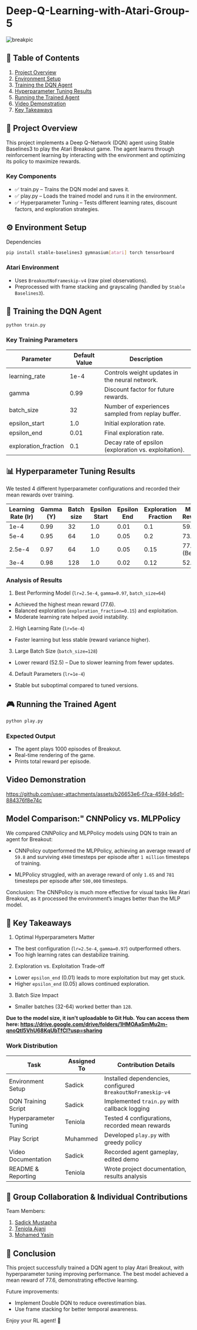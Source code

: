 # Deep-Q-Learning-with-Atari-Group-5


![breakpic](https://github.com/user-attachments/assets/53d4d1c2-bd7b-4646-80ec-1dac49580b7a)

## 📌 Table of Contents

1. [Project Overview](#overview)
2. [Environment Setup](#environment)
3. [Training the DQN Agent](#training)
4. [Hyperparameter Tuning Results](#tuning)
5. [Running the Trained Agent](#running)
6. [Video Demonstration](#video)
7. [Key Takeaways](#takeaway)

<h2 id="overview"> 🎯 Project Overview</h2>

This project implements a Deep Q-Network (DQN) agent using Stable Baselines3 to play the Atari Breakout game. The agent learns through reinforcement learning by interacting with the environment and optimizing its policy to maximize rewards.

### Key Components

* ✅ train.py – Trains the DQN model and saves it.
* ✅ play.py – Loads the trained model and runs it in the environment.
* ✅ Hyperparameter Tuning – Tests different learning rates, discount factors, and exploration strategies.

<h2 id="environment"> ⚙️ Environment Setup</h2>

Dependencies

```sh
pip install stable-baselines3 gymnasium[atari] torch tensorboard
```

### Atari Environment

- Uses `BreakoutNoFrameskip-v4` (raw pixel observations).
- Preprocessed with frame stacking and grayscaling (handled by `Stable Baselines3`).

<h2 id="training"> 🤖 Training the DQN Agent</h2>


```sh
python train.py
```


### Key Training Parameters

|Parameter            |	Default Value |	Description                                          |
|---------------------|---------------|------------------------------------------------------|
|learning_rate	      |1e-4	          |Controls weight updates in the neural network.        |
|gamma                |	0.99          |	Discount factor for future rewards.                  |
|batch_size           |	32            |	Number of experiences sampled from replay buffer.    |
|epsilon_start        |	1.0           |	Initial exploration rate.                            |
|epsilon_end	        |0.01           |	Final exploration rate.                              |
|exploration_fraction	| 0.1           |	Decay rate of epsilon (exploration vs. exploitation).|


<h2 id="tuning"> 📊 Hyperparameter Tuning Results</h2>

We tested 4 different hyperparameter configurations and recorded their mean rewards over training.

|Learning Rate (lr) | Gamma (Y) | Batch size | Epsilon Start | Epsilon End | Exploration Fraction | Mean Reward |
|-------------------|-----------|------------|---------------|-------------|----------------------|-------------|
|1e-4               |0.99       |32          |1.0            |0.01         |0.1                   |59.8         |
|5e-4               |0.95       |64          |1.0            |0.05         |0.2                   |73.3         |
|2.5e-4             |0.97       |64          |1.0            |0.05         |0.15                  |77.6 (Best)  |
|3e-4               |0.98       |128         |1.0            |0.02         |0.12                  |52.5         |

### Analysis of Results

1. Best Performing Model (`lr=2.5e-4`, `gamma=0.97`, `batch_size=64`)
  - Achieved the highest mean reward (77.6).
  - Balanced exploration (`exploration_fraction=0.15`) and exploitation.
  - Moderate learning rate helped avoid instability.

2. High Learning Rate (`lr=5e-4`)
  - Faster learning but less stable (reward variance higher).
    
3. Large Batch Size (`batch_size=128`)
  - Lower reward (52.5) – Due to slower learning from fewer updates.
    
4. Default Parameters (`lr=1e-4`)
  - Stable but suboptimal compared to tuned versions.

<h2 id="running"> 🎮 Running the Trained Agent</h2>


```sh
python play.py
```

### Expected Output

- The agent plays 1000 episodes of Breakout.
- Real-time rendering of the game.
- Prints total reward per episode.
  
<h2 id="video"> Video Demonstration</h2>

https://github.com/user-attachments/assets/b26653e6-f7ca-4594-b6d1-884376f8e74c

## Model Comparison:" CNNPolicy vs. MLPPolicy

We compared CNNPolicy and MLPPolicy models using DQN to train an agent for Breakout:

- CNNPolicy outperformed the MLPPolicy, achieving an average reward of `59.8` and surviving `4940` timesteps per episode after `1 million` timesteps of training.

- MLPPolicy struggled, with an average reward of only `1.65` and `781` timesteps per episode after `500,000` timesteps.

Conclusion: The CNNPolicy is much more effective for visual tasks like Atari Breakout, as it processed the environment’s images better than the MLP model.

<h2 id="takeaway"> 🔑 Key Takeaways</h2>

1. Optimal Hyperparameters Matter
  - The best configuration (`lr=2.5e-4`, `gamma=0.97`) outperformed others.
  - Too high learning rates can destabilize training.
2. Exploration vs. Exploitation Trade-off
  - Lower `epsilon_end` (0.01) leads to more exploitation but may get stuck.
  - Higher `epsilon_end` (0.05) allows continued exploration.  
3. Batch Size Impact
  - Smaller batches (32-64) worked better than `128`.

<b>Due to the model size, it isn't uploadable to Git Hub. You can access them here: https://drive.google.com/drive/folders/1HMOAaSmMu2m-qnoQtI5VhU68KqUbTfCl?usp=sharing</b>



### Work Distribution
|Task                       | Assigned To             | Contribution Details                                         |
|---------------------------|-------------------------|--------------------------------------------------------------|
|Environment Setup          | Sadick                  | Installed dependencies, configured `BreakoutNoFrameskip-v4`  |
|DQN Training Script        | Sadick                  | Implemented `train.py` with callback logging                 |
|Hyperparameter Tuning      | Teniola                 | Tested 4 configurations, recorded mean rewards               |
|Play Script                | Muhammed                | Developed `play.py` with greedy policy                       |
|Video Documentation        | Sadick                  | Recorded agent gameplay, edited demo                         |
|README & Reporting         | Teniola                 | Wrote project documentation, results analysis                |


## 👥 Group Collaboration & Individual Contributions

Team Members:
1. [Sadick Mustapha](https://github.com/sadickachuli/)
2. [Teniola Ajani](https://github.com/elhameed/)
3. [Mohamed Yasin](https://github.com/mohamedAYasin/)

## 🚀 Conclusion

This project successfully trained a DQN agent to play Atari Breakout, with hyperparameter tuning improving performance. The best model achieved a mean reward of 77.6, demonstrating effective learning.

Future improvements:
- Implement Double DQN to reduce overestimation bias.
- Use frame stacking for better temporal awareness.

Enjoy your RL agent! 🎉



